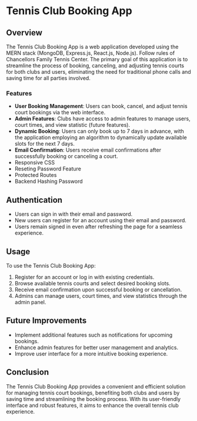 # Tennis Club Booking App

## Overview

The Tennis Club Booking App is a web application developed using the MERN stack (MongoDB, Express.js, React.js, Node.js). Follow rules of Chancellors Family Tennis Center. The primary goal of this application is to streamline the process of booking, canceling, and adjusting tennis courts for both clubs and users, eliminating the need for traditional phone calls and saving time for all parties involved.

### Features

- **User Booking Management**: Users can book, cancel, and adjust tennis court bookings via the web interface.
- **Admin Features**: Clubs have access to admin features to manage users, court times, and view statistic (future features).
- **Dynamic Booking**: Users can only book up to 7 days in advance, with the application employing an algorithm to dynamically update available slots for the next 7 days.
- **Email Confirmation**: Users receive email confirmations after successfully booking or canceling a court.
- Responsive CSS
- Reseting Password Feature
- Protected Routes
- Backend Hashing Password


## Authentication

- Users can sign in with their email and password.
- New users can register for an account using their email and password.
- Users remain signed in even after refreshing the page for a seamless experience.

## Usage

To use the Tennis Club Booking App:

1. Register for an account or log in with existing credentials.
2. Browse available tennis courts and select desired booking slots.
3. Receive email confirmation upon successful booking or cancellation.
4. Admins can manage users, court times, and view statistics through the admin panel.

## Future Improvements

- Implement additional features such as notifications for upcoming bookings.
- Enhance admin features for better user management and analytics.
- Improve user interface for a more intuitive booking experience.

## Conclusion

The Tennis Club Booking App provides a convenient and efficient solution for managing tennis court bookings, benefiting both clubs and users by saving time and streamlining the booking process. With its user-friendly interface and robust features, it aims to enhance the overall tennis club experience.
